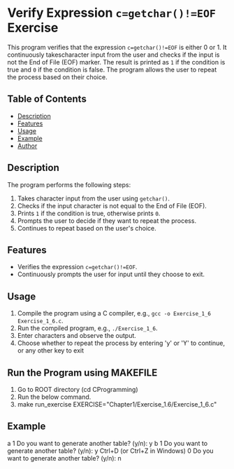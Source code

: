 # Verify Expression `c=getchar()!=EOF` Exercise

This program verifies that the expression `c=getchar()!=EOF` is either 0 or 1. It continuously takescharacter input from the user and checks if the input is not the End of File (EOF) marker. The result is printed as `1` if the condition is true and `0` if the condition is false. The program allows the user to repeat the process based on their choice.

## Table of Contents
- [Description](#description)
- [Features](#features)
- [Usage](#usage)
- [Example](#example)
- [Author](#author)

## Description
The program performs the following steps:
1. Takes character input from the user using `getchar()`.
2. Checks if the input character is not equal to the End of File (EOF).
3. Prints `1` if the condition is true, otherwise prints `0`.
4. Prompts the user to decide if they want to repeat the process.
5. Continues to repeat based on the user's choice.

## Features
- Verifies the expression `c=getchar()!=EOF`.
- Continuously prompts the user for input until they choose to exit.

## Usage
1. Compile the program using a C compiler, e.g., `gcc -o Exercise_1_6 Exercise_1_6.c`.
2. Run the compiled program, e.g., `./Exercise_1_6`.
3. Enter characters and observe the output.
4. Choose whether to repeat the process by entering 'y' or 'Y' to continue, or any other key to exit

## Run the Program using MAKEFILE
1. Go to ROOT directory (cd CProgramming)
2. Run the below command.
3. make run_exercise EXERCISE="Chapter1/Exercise_1.6/Exercise_1_6.c"

## Example
a
1
Do you want to generate another table? (y/n): y
b
1
Do you want to generate another table? (y/n): y
Ctrl+D (or Ctrl+Z in Windows)
0
Do you want to generate another table? (y/n): n

